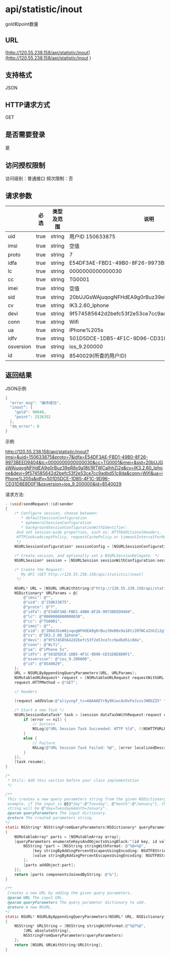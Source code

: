# api/statistic/inout



gold和point数量

## URL

[http://120.55.238.158/api/statistic/inout](http://120.55.238.158/api/statistic/inout  )

## 支持格式

JSON

## HTTP请求方式

GET

## 是否需要登录

是

## 访问授权限制

访问级别：普通接口
频次限制：否

## 请求参数

|           | 必选   | 类型及范围  | 说明                                       |
| --------- | ---- | ------ | ---------------------------------------- |
| uid       | true | string | 用户ID 150633875                           |
| imsi      | true | string | 空值                                       |
| proto     | true | string | 7                                        |
| idfa      | true | string | E54DF3AE-FBD1-49B0-8F26-9973BEED9404     |
| lc        | true | string | 0000000000000030                         |
| cc        | true | string | TG0001                                   |
| imei      | true | string | 空值                                       |
| sid       | true | string | 20bUJGsWAjuqogNFHdEA9g0rBuz39eR8x9a18ti1RTWCaIhhZi2g |
| cv        | true | string | IK3.2.60_Iphone                          |
| devi      | true | string | 9f574585642d2befc53f2e53ce7cc9adbd51c8da |
| conn      | true | string | Wifi                                     |
| ua        | true | string | iPhone%205s                              |
| idfv      | true | string | 501D5DCE-1DB5-4F1C-9D96-CD31D8E8D0F1     |
| osversion | true | string | ios_9.200000                             |
| id        | true | string | 8540029(所查的用户ID)                         |



## 返回结果

JSON示例

```objective-c
{
  "error_msg": "操作成功",
  "inout": {
    "gold": 90848,
    "point": 2526352
  },
  "dm_error": 0
}
```



示例

http://120.55.238.158/api/statistic/inout?imsi=&uid=150633875&proto=7&idfa=E54DF3AE-FBD1-49B0-8F26-9973BEED9404&lc=0000000000000030&cc=TG0001&imei=&sid=20bUJGsWAjuqogNFHdEA9g0rBuz39eR8x9a18ti1RTWCaIhhZi2g&cv=IK3.2.60_Iphone&devi=9f574585642d2befc53f2e53ce7cc9adbd51c8da&conn=Wifi&ua=iPhone%205s&idfv=501D5DCE-1DB5-4F1C-9D96-CD31D8E8D0F1&osversion=ios_9.200000&id=8540029

请求方法:

```objective-c
- (void)sendRequest:(id)sender
{
    /* Configure session, choose between:
       * defaultSessionConfiguration
       * ephemeralSessionConfiguration
       * backgroundSessionConfigurationWithIdentifier:
     And set session-wide properties, such as: HTTPAdditionalHeaders,
     HTTPCookieAcceptPolicy, requestCachePolicy or timeoutIntervalForRequest.
     */
    NSURLSessionConfiguration* sessionConfig = [NSURLSessionConfiguration defaultSessionConfiguration];
 
    /* Create session, and optionally set a NSURLSessionDelegate. */
    NSURLSession* session = [NSURLSession sessionWithConfiguration:sessionConfig delegate:nil delegateQueue:nil];

    /* Create the Request:
       My API (GET http://120.55.238.158/api/statistic/inout)
     */

    NSURL* URL = [NSURL URLWithString:@"http://120.55.238.158/api/statistic/inout"];
    NSDictionary* URLParams = @{
        @"imsi": @"",
        @"uid": @"150633875",
        @"proto": @"7",
        @"idfa": @"E54DF3AE-FBD1-49B0-8F26-9973BEED9404",
        @"lc": @"0000000000000030",
        @"cc": @"TG0001",
        @"imei": @"",
        @"sid": @"20bUJGsWAjuqogNFHdEA9g0rBuz39eR8x9a18ti1RTWCaIhhZi2g",
        @"cv": @"IK3.2.60_Iphone",
        @"devi": @"9f574585642d2befc53f2e53ce7cc9adbd51c8da",
        @"conn": @"Wifi",
        @"ua": @"iPhone 5s",
        @"idfv": @"501D5DCE-1DB5-4F1C-9D96-CD31D8E8D0F1",
        @"osversion": @"ios_9.200000",
        @"id": @"8540029",
    };
    URL = NSURLByAppendingQueryParameters(URL, URLParams);
    NSMutableURLRequest* request = [NSMutableURLRequest requestWithURL:URL];
    request.HTTPMethod = @"GET";

    // Headers

    [request addValue:@"aliyungf_tc=AQAAAEYrBy9KiwcAxDvFeJzzvJN0bZZV" forHTTPHeaderField:@"Cookie"];

    /* Start a new Task */
    NSURLSessionDataTask* task = [session dataTaskWithRequest:request completionHandler:^(NSData *data, NSURLResponse *response, NSError *error) {
        if (error == nil) {
            // Success
            NSLog(@"URL Session Task Succeeded: HTTP %ld", ((NSHTTPURLResponse*)response).statusCode);
        }
        else {
            // Failure
            NSLog(@"URL Session Task Failed: %@", [error localizedDescription]);
        }
    }];
    [task resume];
}

/*
 * Utils: Add this section before your class implementation
 */

/**
 This creates a new query parameters string from the given NSDictionary. For
 example, if the input is @{@"day":@"Tuesday", @"month":@"January"}, the output
 string will be @"day=Tuesday&month=January".
 @param queryParameters The input dictionary.
 @return The created parameters string.
*/
static NSString* NSStringFromQueryParameters(NSDictionary* queryParameters)
{
    NSMutableArray* parts = [NSMutableArray array];
    [queryParameters enumerateKeysAndObjectsUsingBlock:^(id key, id value, BOOL *stop) {
        NSString *part = [NSString stringWithFormat: @"%@=%@",
            [key stringByAddingPercentEscapesUsingEncoding: NSUTF8StringEncoding],
            [value stringByAddingPercentEscapesUsingEncoding: NSUTF8StringEncoding]
        ];
        [parts addObject:part];
    }];
    return [parts componentsJoinedByString: @"&"];
}

/**
 Creates a new URL by adding the given query parameters.
 @param URL The input URL.
 @param queryParameters The query parameter dictionary to add.
 @return A new NSURL.
*/
static NSURL* NSURLByAppendingQueryParameters(NSURL* URL, NSDictionary* queryParameters)
{
    NSString* URLString = [NSString stringWithFormat:@"%@?%@",
        [URL absoluteString],
        NSStringFromQueryParameters(queryParameters)
    ];
    return [NSURL URLWithString:URLString];
}

```
